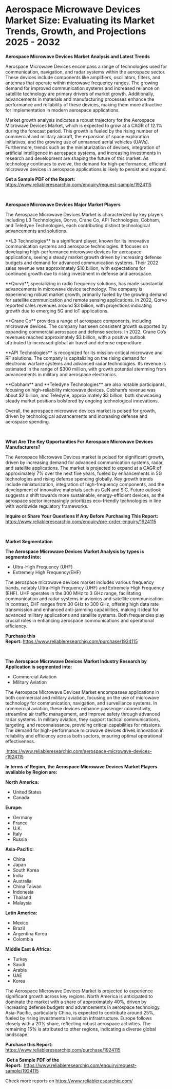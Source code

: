 <p><h1>Aerospace Microwave Devices Market Size: Evaluating its Market Trends, Growth, and Projections 2025 - 2032</h1></p><p><strong>Aerospace Microwave Devices Market Analysis and Latest Trends</strong></p>
<p><p>Aerospace Microwave Devices encompass a range of technologies used for communication, navigation, and radar systems within the aerospace sector. These devices include components like amplifiers, oscillators, filters, and antennas that operate within microwave frequency ranges. The growing demand for improved communication systems and increased reliance on satellite technology are primary drivers of market growth. Additionally, advancements in materials and manufacturing processes enhance the performance and reliability of these devices, making them more attractive for implementation in modern aerospace applications.</p><p>Market growth analysis indicates a robust trajectory for the Aerospace Microwave Devices Market, which is expected to grow at a CAGR of 12.1% during the forecast period. This growth is fueled by the rising number of commercial and military aircraft, the expansion of space exploration initiatives, and the growing use of unmanned aerial vehicles (UAVs). Furthermore, trends such as the miniaturization of devices, integration of artificial intelligence in aerospace systems, and increasing investments in research and development are shaping the future of this market. As technology continues to evolve, the demand for high-performance, efficient microwave devices in aerospace applications is likely to persist and expand.</p></p>
<p><strong>Get a Sample PDF of the Report:&nbsp;</strong> <a href="https://www.reliableresearchiq.com/enquiry/request-sample/1924115?utm_campaign=3100&utm_medium=2&utm_source=Github&utm_content=ia&utm_term=28032025&utm_id=aerospace-microwave-devices">https://www.reliableresearchiq.com/enquiry/request-sample/1924115</a></p>
<p>&nbsp;</p>
<p><strong>Aerospace Microwave Devices Major Market Players</strong></p>
<p><p>The Aerospace Microwave Devices Market is characterized by key players including L3 Technologies, Qorvo, Crane Co, API Technologies, Cobham, and Teledyne Technologies, each contributing distinct technological advancements and solutions.</p><p>**L3 Technologies** is a significant player, known for its innovative communication systems and aerospace technologies. It focuses on developing high-performance microwave devices for aerospace applications, seeing a steady market growth driven by increasing defense budgets and demand for advanced communication systems. Their 2022 sales revenue was approximately $10 billion, with expectations for continued growth due to rising investment in defense and aerospace.</p><p>**Qorvo**, specializing in radio frequency solutions, has made substantial advancements in microwave device technology. The company is experiencing robust market growth, primarily fueled by the growing demand for satellite communication and remote sensing applications. In 2022, Qorvo reported sales revenues around $3 billion, with projections indicating growth due to emerging 5G and IoT applications.</p><p>**Crane Co** provides a range of aerospace components, including microwave devices. The company has seen consistent growth supported by expanding commercial aerospace and defense sectors. In 2022, Crane Co’s revenues reached approximately $3 billion, with a positive outlook attributed to increased global air travel and defense expenditure.</p><p>**API Technologies** is recognized for its mission-critical microwave and RF solutions. The company is capitalizing on the rising demand for electronic warfare systems and advanced radar technologies. Its revenue is estimated in the range of $300 million, with growth potential stemming from advancements in military and aerospace electronics.</p><p>**Cobham** and **Teledyne Technologies** are also notable participants, focusing on high-reliability microwave devices. Cobham’s revenue was about $2 billion, and Teledyne, approximately $3 billion, both showcasing steady market positions bolstered by ongoing technological innovations.</p><p>Overall, the aerospace microwave devices market is poised for growth, driven by technological advancements and increasing defense and aerospace spending.</p></p>
<p>&nbsp;</p>
<p><strong>What Are The Key Opportunities For Aerospace Microwave Devices Manufacturers?</strong></p>
<p><p>The Aerospace Microwave Devices market is poised for significant growth, driven by increasing demand for advanced communication systems, radar, and satellite applications. The market is projected to expand at a CAGR of approximately 7% over the next five years, fueled by enhancements in 5G technologies and rising defense spending globally. Key growth trends include miniaturization, integration of high-frequency components, and the development of innovative materials such as GaN and SiC. Future outlook suggests a shift towards more sustainable, energy-efficient devices, as the aerospace sector increasingly prioritizes eco-friendly technologies in line with worldwide regulatory frameworks.</p></p>
<p><strong>Inquire or Share Your Questions If Any Before Purchasing This Report:</strong> <a href="https://www.reliableresearchiq.com/enquiry/pre-order-enquiry/1924115?utm_campaign=3100&utm_medium=2&utm_source=Github&utm_content=ia&utm_term=28032025&utm_id=aerospace-microwave-devices">https://www.reliableresearchiq.com/enquiry/pre-order-enquiry/1924115</a></p>
<p>&nbsp;</p>
<p><strong>Market Segmentation</strong></p>
<p><strong>The Aerospace Microwave Devices Market Analysis by types is segmented into:</strong></p>
<p><ul><li>Ultra-High Frequency (UHF)</li><li>Extremely High Frequency(EHF)</li></ul></p>
<p><p>The aerospace microwave devices market includes various frequency bands, notably Ultra-High Frequency (UHF) and Extremely High Frequency (EHF). UHF operates in the 300 MHz to 3 GHz range, facilitating communication and radar systems in avionics and satellite communication. In contrast, EHF ranges from 30 GHz to 300 GHz, offering high data rate transmission and enhanced anti-jamming capabilities, making it ideal for advanced military applications and satellite systems. Both frequencies play crucial roles in enhancing aerospace communications and operational efficiency.</p></p>
<p><strong>Purchase this Report:&nbsp;</strong><a href="https://www.reliableresearchiq.com/purchase/1924115?utm_campaign=3100&utm_medium=2&utm_source=Github&utm_content=ia&utm_term=28032025&utm_id=aerospace-microwave-devices">https://www.reliableresearchiq.com/purchase/1924115</a></p>
<p>&nbsp;</p>
<p><strong>The Aerospace Microwave Devices Market Industry Research by Application is segmented into:</strong></p>
<p><ul><li>Commercial Aviation</li><li>Military Aviation</li></ul></p>
<p><p>The Aerospace Microwave Devices Market encompasses applications in both commercial and military aviation, focusing on the use of microwave technology for communication, navigation, and surveillance systems. In commercial aviation, these devices enhance passenger connectivity, streamline air traffic management, and improve safety through advanced radar systems. In military aviation, they support tactical communications, targeting, and reconnaissance, providing critical capabilities for missions. The demand for high-performance microwave devices drives innovation in reliability and efficiency across both sectors, ensuring optimal operational effectiveness.</p></p>
<p><a href="https://www.reliableresearchiq.com/aerospace-microwave-devices-r1924115?utm_campaign=3100&utm_medium=2&utm_source=Github&utm_content=ia&utm_term=28032025&utm_id=aerospace-microwave-devices">&nbsp;https://www.reliableresearchiq.com/aerospace-microwave-devices-r1924115</a></p>
<p><strong>In terms of Region, the Aerospace Microwave Devices Market Players available by Region are:</strong></p>
<p>
    <p> <strong> North America: </strong>
        <ul>
            <li>United States</li>
            <li>Canada</li>
        </ul>
        </p> 
    <p> <strong> Europe: </strong>
        <ul>
            <li>Germany</li>
            <li>France</li>
            <li>U.K.</li>
            <li>Italy</li>
            <li>Russia</li>
        </ul>
        </p> 
    <p> <strong> Asia-Pacific: </strong>
        <ul>
            <li>China</li>
            <li>Japan</li>
            <li>South Korea</li>
            <li>India</li>
            <li>Australia</li>
            <li>China Taiwan</li>
            <li>Indonesia</li>
            <li>Thailand</li>
            <li>Malaysia</li>
        </ul>
        </p> 
    <p> <strong> Latin America: </strong>
        <ul>
            <li>Mexico</li>
            <li>Brazil</li>
            <li>Argentina Korea</li>
            <li>Colombia</li>
        </ul>
        </p> 
    <p> <strong> Middle East & Africa: </strong>
        <ul>
            <li>Turkey</li>
            <li>Saudi</li>
            <li>Arabia</li>
            <li>UAE</li>
            <li>Korea</li>
        </ul>
    </p>
    </p>
<p><p>The Aerospace Microwave Devices Market is projected to experience significant growth across key regions. North America is anticipated to dominate the market with a share of approximately 40%, driven by increasing defense budgets and advancements in aerospace technology. Asia-Pacific, particularly China, is expected to contribute around 25%, fueled by rising investments in aviation infrastructure. Europe follows closely with a 20% share, reflecting robust aerospace activities. The remaining 15% is attributed to other regions, indicating a diverse global landscape.</p></p>
<p><strong>Purchase this Report: </strong><a href="https://www.reliableresearchiq.com/purchase/1924115?utm_campaign=3100&utm_medium=2&utm_source=Github&utm_content=ia&utm_term=28032025&utm_id=aerospace-microwave-devices">https://www.reliableresearchiq.com/purchase/1924115</a></p>
<p>&nbsp;<strong>Get a Sample PDF of the Report:&nbsp;&nbsp;</strong><a href="https://www.reliableresearchiq.com/enquiry/request-sample/1924115?utm_campaign=3100&utm_medium=2&utm_source=Github&utm_content=ia&utm_term=28032025&utm_id=aerospace-microwave-devices">https://www.reliableresearchiq.com/enquiry/request-sample/1924115</a></p>
<p><strong></strong></p>
<p>Check more reports on <a href="https://www.reliableresearchiq.com/?utm_campaign=3100&utm_medium=2&utm_source=Github&utm_content=ia&utm_term=28032025&utm_id=aerospace-microwave-devices">https://www.reliableresearchiq.com/</a></p>